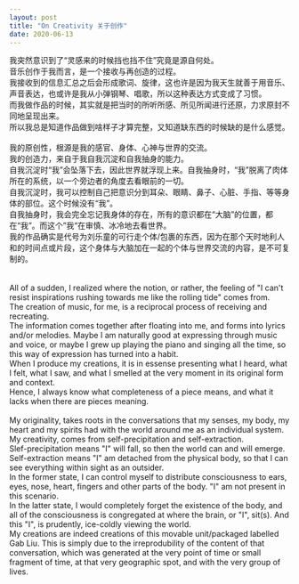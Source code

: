 ```yaml
---
layout: post
title: "On Creativity 关于创作"
date: 2020-06-13
---
```


我突然意识到了“灵感来的时候挡也挡不住”究竟是源自何处。<br/>
音乐创作于我而言，是一个接收与再创造的过程。<br/>
我接收到的信息汇总之后会形成歌词、旋律，这也许是因为我天生就善于用音乐、声音表达，也或许是我从小弹钢琴、唱歌，所以这种表达方式变成了习惯。<br/>
而我做作品的时候，其实就是把当时的所听所感、所见所闻进行还原，力求原封不同地呈现出来。<br/>
所以我总是知道作品做到啥样子才算完整，又知道缺东西的时候缺的是什么感觉。<br/>
<br/>
我的原创性，根源是我的感官、身体、心神与世界的交流。<br/>
我的创造力，来自于我自我沉淀和自我抽身的能力。<br/>
自我沉淀时“我”会坠落下去，因此世界就浮现上来。自我抽身时，“我”脱离了肉体所在的系统，以一个旁边者的角度去看眼前的一切。<br/>
自我沉淀时，我可以控制自己把意识分到耳朵、眼睛、鼻子、心脏、手指、等等身体的部位。这个时候没有“我”。<br/>
自我抽身时，我会完全忘记我身体的存在，所有的意识都在“大脑”的位置，都在“我”。而这个”我“在审慎、冰冷地去看世界。<br/>
我的作品确实是代号为刘乐童的可行走个体/包裹的东西，因为在那个天时地利人和的时间点或片段，这个身体与大脑加在一起的个体与世界交流的内容，是不可复制的。<br/>
<br/>
<br/>
All of a sudden, I realized where the notion, or rather, the feeling of "I can't resist inspirations rushing towards me like the rolling tide" comes from. <br/>
The creation of music, for me, is a reciprocal process of receiving and recreating. <br/> 
The information comes together after floating into me, and forms into lyrics and/or melodies. Maybe I am naturally good at expressing through music and voice, or maybe I grew up playing the piano and singing all the time, so this way of expression has turned into a habit. <br/>
When I produce my creations, it is in essense presenting what I heard, what I felt, what I saw, and what I smelled at the very moment in its original form and context. <br/>
Hence, I always know what completeness of a piece means, and what it lacks when there are pieces meaning. <br/>
<br/>
My originality, takes roots in the conversations that my senses, my body, my heart and my spirits had with the world around me as an individual system. <br/>
My creativity, comes from self-precipitation and self-extraction. <br/>
Slef-precipitation means "I" will fall, so then the world can and will emerge. Self-extraction means "I" am detached from the physical body, so that I can see everything within sight as an outsider. <br/>
In the former state, I can control myself to distribute consciousness to ears, eyes, nose, heart, fingers and other parts of the body. "I" am not present in this scenario. <br/>
In the latter state, I would completely forget the existence of the body, and all of the consciousness is congregated at where the brain, or "I", sit(s). And this "I", is prudently, ice-coldly viewing the world. <br/>
My creations are indeed creations of this movable unit/packaged labelled Gab Liu. This is simply due to the irreprodubility of the content of that conversation, which was generated at the very point of time or small fragment of time, at that very geographic spot, and with the very group of lives. 
